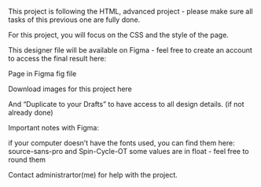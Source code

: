 This project is following the HTML, advanced project - please make sure all tasks of this previous one are fully done.

For this project, you will focus on the CSS and the style of the page.

This designer file will be available on Figma - feel free to create an account to access the final result here:

Page in Figma
fig file

Download images for this project here

And “Duplicate to your Drafts” to have access to all design details. (if not already done)

Important notes with Figma:

if your computer doesn’t have the fonts used, you can find them here: source-sans-pro and Spin-Cycle-OT
some values are in float - feel free to round them

Contact administrartor(me) for help with the project.